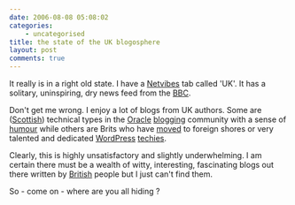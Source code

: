 ```yaml
---
date: 2006-08-08 05:08:02
categories:
    - uncategorised
title: the state of the UK blogosphere
layout: post
comments: true
---
```

It really is in a right old state. I have a
[Netvibes](http://www.netvibes.com/) tab called 'UK'. It has a solitary,
uninspiring, dry news feed from the
[BBC](http://news.bbc.co.uk/1/hi/uk/default.stm).

Don't get me wrong. I enjoy a lot of blogs from UK authors. Some are
([Scottish](http://oracledoug.com/serendipity/)) technical types in the
[Oracle](http://rittman.net/)
[blogging](http://pjsrandom.wordpress.com/) community with a sense of
[humour](http://oraclesponge.wordpress.com/) while others are Brits who
have [moved](http://andrewsherman.blogspot.com/) to foreign shores or
very talented and dedicated [WordPress](http://www.tamba2.org.uk/T2/)
[techies](http://ocaoimh.ie/).

Clearly, this is highly unsatisfactory and slightly underwhelming. I am
certain there must be a wealth of witty, interesting, fascinating blogs
out there written by [British](http://www.britblog.com/) people but I
just can't find them.

So - come on - where are you all hiding ?
